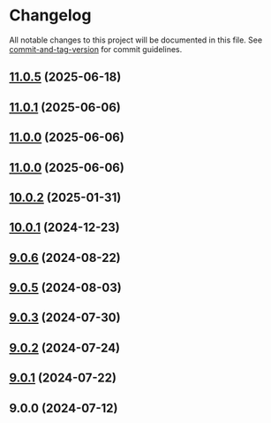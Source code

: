 # Changelog

All notable changes to this project will be documented in this file. See [commit-and-tag-version](https://github.com/absolute-version/commit-and-tag-version) for commit guidelines.

## [11.0.5](https://github.com/haxtheweb/desktop/compare/v11.0.1...v11.0.5) (2025-06-18)

## [11.0.1](https://github.com/haxtheweb/desktop/compare/v10.0.2...v11.0.1) (2025-06-06)

## [11.0.0](https://github.com/haxtheweb/desktop/compare/v10.0.2...v11.0.0) (2025-06-06)

## [11.0.0](https://github.com/haxtheweb/desktop/compare/v10.0.2...v11.0.0) (2025-06-06)

## [10.0.2](https://github.com/haxtheweb/desktop/compare/v10.0.1...v10.0.2) (2025-01-31)

## [10.0.1](https://github.com/haxtheweb/desktop/compare/v9.0.6...v10.0.1) (2024-12-23)

## [9.0.6](https://github.com/haxtheweb/desktop/compare/v9.0.5...v9.0.6) (2024-08-22)

## [9.0.5](https://github.com/haxtheweb/desktop/compare/v9.0.3...v9.0.5) (2024-08-03)

## [9.0.3](https://github.com/haxtheweb/desktop/compare/v9.0.2...v9.0.3) (2024-07-30)

## [9.0.2](https://github.com/haxtheweb/desktop/compare/v9.0.1...v9.0.2) (2024-07-24)

## [9.0.1](https://github.com/haxtheweb/desktop/compare/v9.0.0...v9.0.1) (2024-07-22)

## 9.0.0 (2024-07-12)
